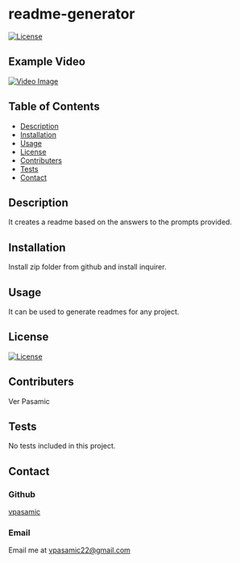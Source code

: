 
  # readme-generator 

  [![License](https://img.shields.io/badge/License-MIT-blue.svg)](https://opensource.org/licenses/MIT)
  
  ## Example Video
  [![Video Image](https://img.youtube.com/vi/k4sKaUs6SBc/0.jpg)](https://www.youtube.com/watch?v=k4sKaUs6SBc)
  ## Table of Contents
  - [Description](#Description)
  - [Installation](#Installation)
  - [Usage](#Usage)
  - [License](#License)
  - [Contributers](#Contributers)
  - [Tests](#Tests)
  - [Contact](#Contact)

  ## Description
  It creates a readme based on the answers to the prompts provided. 

  ## Installation
  Install zip folder from github and install inquirer.

  ## Usage
  It can be used to generate readmes for any project.

  ## License
  [![License](https://img.shields.io/badge/License-MIT-blue.svg)](https://opensource.org/licenses/MIT)

  ## Contributers
  Ver Pasamic

  ## Tests
  No tests included in this project.
  
  ## Contact
  ### Github
  [vpasamic](https://github.com/vpasamic)
 
  ### Email
  Email me at vpasamic22@gmail.com

